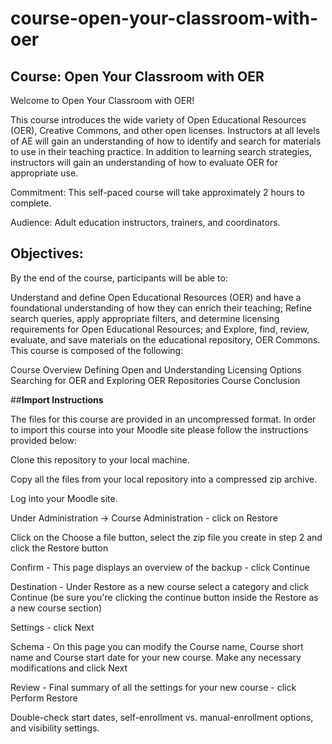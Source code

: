 # course-open-your-classroom-with-oer
## **Course: Open Your Classroom with OER**
Welcome to Open Your Classroom with OER!

This course introduces the wide variety of Open Educational Resources (OER), Creative Commons, and other open licenses. Instructors at all levels of AE will gain an understanding of how to identify and search for materials to use in their teaching practice. In addition to learning search strategies, instructors will gain an understanding of how to evaluate OER for appropriate use.

Commitment: This self-paced course will take approximately 2 hours to complete.

Audience: Adult education instructors, trainers, and coordinators.

## **Objectives:** 
By the end of the course, participants will be able to:

Understand and define Open Educational Resources (OER) and have a foundational understanding of how they can enrich their teaching;
Refine search queries, apply appropriate filters, and determine licensing requirements for Open Educational Resources; and
Explore, find, review, evaluate, and save materials on the educational repository, OER Commons.
This course is composed of the following:

Course Overview
Defining Open and Understanding Licensing Options
Searching for OER and Exploring OER Repositories
Course Conclusion

##**Import Instructions**

The files for this course are provided in an uncompressed format. In order to import this course into your Moodle site please follow the instructions provided below:

Clone this repository to your local machine.

Copy all the files from your local repository into a compressed zip archive.

Log into your Moodle site.

Under Administration -> Course Administration - click on Restore

Click on the Choose a file button, select the zip file you create in step 2 and click the Restore button

Confirm - This page displays an overview of the backup - click Continue

Destination - Under Restore as a new course select a category and click Continue (be sure you're clicking the continue button inside the Restore as a new course section)

Settings - click Next

Schema - On this page you can modify the Course name, Course short name and Course start date for your new course. Make any necessary modifications and click Next

Review - Final summary of all the settings for your new course - click Perform Restore

Double-check start dates, self-enrollment vs. manual-enrollment options, and visibility settings.
